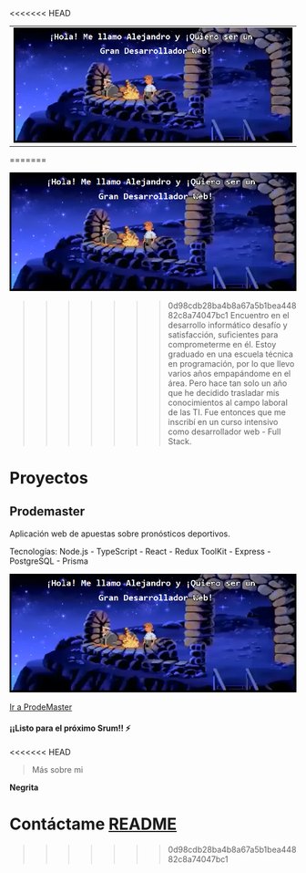 <<<<<<< HEAD
<table class="hide" width="100%" style='table-layout:fixed;'>
  <tr>
   <td>
    
   <img src="https://github.com/AlejandroGuil/AlejandroGuil/blob/main/img/Github%20pic.png"/>
   
    
   </td>
  </td>
  </tr>
</table>

=======

![This is an image](https://github.com/AlejandroGuil/AlejandroGuil/blob/main/img/Github%20pic.png)


>>>>>>> 0d98cdb28ba4b8a67a5b1bea44882c8a74047bc1
Encuentro en el desarrollo informático desafío y satisfacción, suficientes para comprometerme en él. Estoy graduado en una escuela técnica en programación, por lo que llevo varios años empapándome en el área. Pero hace tan solo un año que he decidido trasladar mis conocimientos al campo laboral de las TI. Fue entonces que me inscribí en un curso intensivo como desarrollador web - Full Stack.

# Proyectos

## Prodemaster

Aplicación web de apuestas sobre pronósticos deportivos.

Tecnologías: Node.js - TypeScript - React - Redux ToolKit - Express - PostgreSQL - Prisma

<img src="https://github.com/AlejandroGuil/AlejandroGuil/blob/main/img/Github%20pic.png" whith="30vw"/>

[Ir a ProdeMaster](https://prodemaster.netlify.app)

#### ¡¡Listo para el próximo Srum!! ⚡

<<<<<<< HEAD
> Más sobre mi

**Negrita**

Contáctame [README](alejandro.i.guil@gmail.com)
=======
  
>>>>>>> 0d98cdb28ba4b8a67a5b1bea44882c8a74047bc1
